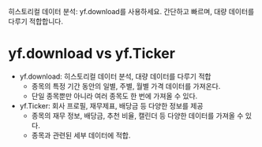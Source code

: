 히스토리컬 데이터 분석:
yf.download를 사용하세요. 간단하고 빠르며, 대량 데이터를 다루기 적합합니다.

# yf.download vs yf.Ticker

-   yf.download: 히스토리컬 데이터 분석, 대량 데이터를 다루기 적합
    -   종목의 특정 기간 동안의 일별, 주별, 월별 가격 데이터를 가져온다.
    -   단일 종목뿐만 아니라 여러 종목도 한 번에 가져올 수 있다.
-   yf.Ticker: 회사 프로필, 재무제표, 배당금 등 다양한 정보를 제공
    -   종목의 재무 정보, 배당금, 추천 비율, 캘린더 등 다양한 데이터를 가져올 수 있다.
    -   종목과 관련된 세부 데이터에 적합.
